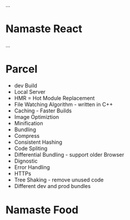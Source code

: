 ...

# Namaste React

...

# Parcel

- dev Build
- Local Server
- HMR = Hot Module Replacement
- File Watching Algorithm - written in C++
- Caching - Faster Builds
- Image Optimiztion
- Minification
- Bundling
- Compress
- Consistent Hashing
- Code Spliting
- Differential Bundling - support older Browser
- Dignostic
- Error Handling
- HTTPs
- Tree Shaking - remove unused code
- Different dev and prod bundles

# Namaste Food
